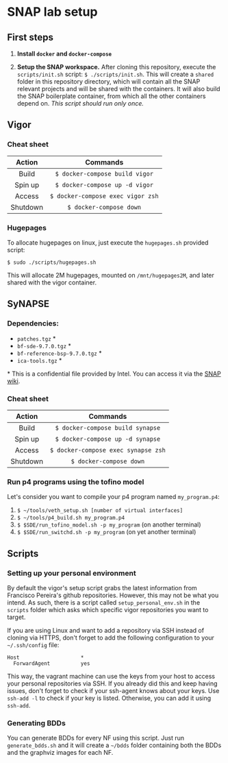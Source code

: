 # SNAP lab setup

## First steps

1. **Install `docker` and `docker-compose`**

2. **Setup the SNAP workspace.** After cloning this repository, execute the `scripts/init.sh` script: `$ ./scripts/init.sh`. This will create a `shared` folder in this repository directory, which will contain all the SNAP relevant projects and will be shared with the containers. It will also build the SNAP boilerplate container, from which all the other containers depend on. *This script should run only once.*

## Vigor

### Cheat sheet

|  Action  |                       Commands                |
|:--------:|:---------------------------------------------:|
|   Build  | ```$ docker-compose build vigor```            |
|  Spin up |   ``` $ docker-compose up -d vigor ```        |
|  Access  |  ``` $ docker-compose exec vigor zsh ```      |
| Shutdown |       ``` $ docker-compose down ```           |

### Hugepages

To allocate hugepages on linux, just execute the `hugepages.sh` provided script:

```
$ sudo ./scripts/hugepages.sh
```

This will allocate 2M hugepages, mounted on `/mnt/hugepages2M`, and later shared with the vigor container.

## SyNAPSE

### Dependencies:
  * `patches.tgz` \*
  * `bf-sde-9.7.0.tgz` \*
  * `bf-reference-bsp-9.7.0.tgz` \*
  * `ica-tools.tgz` \*

\* This is a confidential file provided by Intel. You can access it via the [SNAP wiki](https://snaplab.2y.net/InstallingTheTofinoSDE). 

### Cheat sheet

|  Action  |                       Commands                  |
|:--------:|:-----------------------------------------------:|
|   Build  | ```$ docker-compose build synapse```            |
|  Spin up |   ``` $ docker-compose up -d synapse ```        |
|  Access  |  ``` $ docker-compose exec synapse zsh ```      |
| Shutdown |       ``` $ docker-compose down ```             |

### Run p4 programs using the tofino model

Let's consider you want to compile your p4 program named `my_program.p4`:

1. `$ ~/tools/veth_setup.sh [number of virtual interfaces]`
2. `$ ~/tools/p4_build.sh my_program.p4`
3. `$ $SDE/run_tofino_model.sh -p my_program` (on another terminal)
4. `$ $SDE/run_switchd.sh -p my_program` (on yet another terminal)

## Scripts

### Setting up your personal environment

By default the vigor's setup script grabs the latest information from Francisco Pereira's github repositories. However, this may not be what you intend. As such, there is a script called `setup_personal_env.sh` in the `scripts` folder which asks which specific vigor repositories you want to target.

If you are using Linux and want to add a repository via SSH instead of cloning via HTTPS, don't forget to add the following configuration to your `~/.ssh/config` file:

```
Host                    *
  ForwardAgent          yes 
```

This way, the vagrant machine can use the keys from your host to access your personal repositories via SSH. If you already did this and keep having issues, don't forget to check if your ssh-agent knows about your keys. Use `ssh-add -l` to check if your key is listed. Otherwise, you can add it using `ssh-add`.

### Generating BDDs

You can generate BDDs for every NF using this script. Just run `generate_bdds.sh` and it will create a `~/bdds` folder containing both the BDDs and the graphviz images for each NF.
